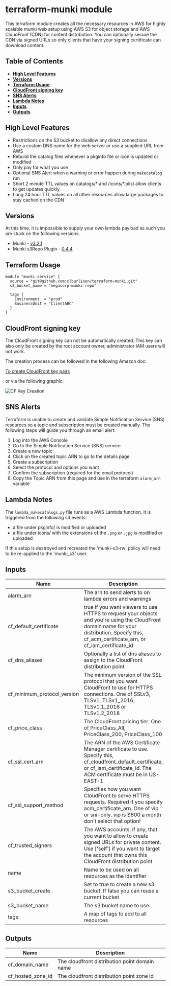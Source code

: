 # terraform-munki module

This terraform module creates all the necessary resources in AWS for highly
scalable munki web setup using AWS S3 for object storage and AWS CloudFront
(CDN) for content distribution. You can optionally secure the CDN via signed
URLs so only clients that have your signing certificate can download content.

## Table of Contents

* [**High Level Features**](#high-level-features)
* [**Versions**](#versions)
* [**Terraform Usage**](#terraform-usage)
* [**CloudFront signing key**](#cloudfrount-signing-key)
* [**SNS Alerts**](#sns-alerts)
* [**Lambda Notes**](#lambda-notes)
* [**Inputs**](#inputs)
* [**Outputs**](#outputs)

## High Level Features

* Restrictions on the S3 bucket to disallow any direct connections
* Use a custom DNS name for the web server or use a supplied URL from AWS
* Rebuild the catalog files whenever a pkginfo file or icon is updated or modified
* Only pay for what you use
* Optional SNS Alert when a warning or error happen during `makecatalog` run
* Short 2 minute TTL values on catalogs/* and /icons/*.plist allow clients to get updates quickly
* Long 24 hour TTL values on all other resources allow large packages to stay cached on the CDN

## Versions

At this time, it is impossible to supply your own lambda payload as such you
are stuck on the following versions.

* Munki - [v3.2.1]
* Munki s3Repo Plugin - [0.4.4](https://github.com/clburlison/Munki-s3Repo-Plugin)

## Terraform Usage

```hcl
module "munki-service" {
  source = "git@github.com:clburlison/terraform-munki.git"
  s3_bucket_name = "megacorp-munki-repo"

  tags {
    Environment  = "prod"
    BusinessUnit = "ClientABC"
  }
}
```

## CloudFront signing key

The CloudFront signing key can not be automatically created. This key can also
only be created by the root account owner, administrator IAM users will not
work.

The creation process can be followed in the following Amazon doc:

[To create CloudFront key pairs]

or via the following graphic:

![CF Key Creation](pics/cf_key_creation.png)

## SNS Alerts

Terraform is unable to create and validate Simple Notification Service (SNS)
resources so a topic and subscription must be created manually. The following
steps will guide you through an email alert:

1. Log into the AWS Console
1. Go to the Simple Notification Service (SNS) service
1. Create a new topic
1. Click on the created topic ARN to go to the details page
1. Create a subscription
1. Select the protocol and options you want
1. Confirm the subscription (required for the email protocol)
1. Copy the Topic ARN from this page and use in the terraform `alarm_arn` variable

## Lambda Notes

The `lambda_makecatalogs.py` file runs as a AWS Lambda function. It is
triggered from the following s3 events:

* a file under pkginfo/ is modified or uploaded
* a file under icons/ with the extensions of the `.png` or `.jpg` is modified or uploaded

If this setup is destroyed and recreated the 'munki-s3-rw' policy will need to be re-applied to the 'munki_s3' user.

<!-- BEGINNING OF PRE-COMMIT-TERRAFORM DOCS HOOK -->

## Inputs

| Name | Description | Type | Default | Required |
|------|-------------|:----:|:-----:|:-----:|
| alarm_arn | The arn to send alerts to on lambda errors and warnings | string | `` | no |
| cf_default_certificate | true if you want viewers to use HTTPS to request your objects and you're using the CloudFront domain name for your distribution. Specify this, cf_acm_certificate_arn, or cf_iam_certificate_id | string | `true` | no |
| cf_dns_aliases | Optionally a list of dns aliases to assign to the CloudFront distribution point | list | `<list>` | no |
| cf_minimum_protocol_version | The minimum version of the SSL protocol that you want CloudFront to use for HTTPS connections. One of SSLv3, TLSv1, TLSv1_2016, TLSv1.1_2016 or TLSv1.2_2018 | string | `TLSv1.2_2018` | no |
| cf_price_class | The CloudFront pricing tier. One of PriceClass_All, PriceClass_200, PriceClass_100 | string | `PriceClass_All` | no |
| cf_ssl_cert_arn | The ARN of the AWS Certificate Manager certificate to use. Specify this, cf_cloudfront_default_certificate, or cf_iam_certificate_id. The ACM certificate must be in US-EAST-1 | string | `` | no |
| cf_ssl_support_method | Specifies how you want CloudFront to serve HTTPS requests. Required if you specify acm_certificate_arn. One of vip or sni-only. vip is $600 a month don't select that option! | string | `` | no |
| cf_trusted_signers | The AWS accounts, if any, that you want to allow to create signed URLs for private content. Use ['self'] if you want to target the account that owns this CloudFront distribution point | list | `<list>` | no |
| name | Name to be used on all resources as the identifier | string | `munki` | no |
| s3_bucket_create | Set to true to create a new s3 bucket. If false you can reuse a current bucket | string | `true` | no |
| s3_bucket_name | The s3 bucket name to use | string | - | yes |
| tags | A map of tags to add to all resources | map | `<map>` | no |

## Outputs

| Name | Description |
|------|-------------|
| cf_domain_name | The cloudfront distribution point domain name |
| cf_hosted_zone_id | The cloudfront distribution point zone id |

<!-- END OF PRE-COMMIT-TERRAFORM DOCS HOOK -->

<!-- html urls -->

[To create CloudFront key pairs]: https://docs.aws.amazon.com/AmazonCloudFront/latest/DeveloperGuide/private-content-trusted-signers.html#private-content-creating-cloudfront-key-pairs
[v3.2.1]: https://github.com/munki/munki/releases/tag/v3.2.1
[CHANGELOG.md]: ./CHANGELOG.md
